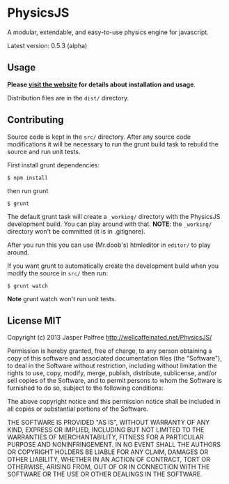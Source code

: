 # PhysicsJS

A modular, extendable, and easy-to-use physics engine for javascript.

Latest version: 0.5.3 (alpha)

## Usage

**Please [visit the website](http://wellcaffeinated.net/PhysicsJS/) for
details about installation and usage**.

Distribution files are in the `dist/` directory.

## Contributing

Source code is kept in the `src/` directory. After any source code
modifications it will be necessary to run the grunt build task to
rebuild the source and run unit tests.

First install grunt dependencies:

    $ npm install

then run grunt

    $ grunt

The default grunt task will create a `_working/` directory with the
PhysicsJS development build. You can play around with that. 
**NOTE**: the `_working/` directory won't be committed
(it is in .gitignore).

After you run this you can use (Mr.doob's) htmleditor in `editor/` to play around.

If you want grunt to automatically create the development build
when you modify the source in `src/` then run:

    $ grunt watch

**Note** grunt watch won't run unit tests.

## License MIT

Copyright (c) 2013 Jasper Palfree http://wellcaffeinated.net/PhysicsJS/

Permission is hereby granted, free of charge, to any person obtaining
a copy of this software and associated documentation files (the
"Software"), to deal in the Software without restriction, including
without limitation the rights to use, copy, modify, merge, publish,
distribute, sublicense, and/or sell copies of the Software, and to
permit persons to whom the Software is furnished to do so, subject to
the following conditions:

The above copyright notice and this permission notice shall be
included in all copies or substantial portions of the Software.

THE SOFTWARE IS PROVIDED "AS IS", WITHOUT WARRANTY OF ANY KIND,
EXPRESS OR IMPLIED, INCLUDING BUT NOT LIMITED TO THE WARRANTIES OF
MERCHANTABILITY, FITNESS FOR A PARTICULAR PURPOSE AND
NONINFRINGEMENT. IN NO EVENT SHALL THE AUTHORS OR COPYRIGHT HOLDERS BE
LIABLE FOR ANY CLAIM, DAMAGES OR OTHER LIABILITY, WHETHER IN AN ACTION
OF CONTRACT, TORT OR OTHERWISE, ARISING FROM, OUT OF OR IN CONNECTION
WITH THE SOFTWARE OR THE USE OR OTHER DEALINGS IN THE SOFTWARE.

